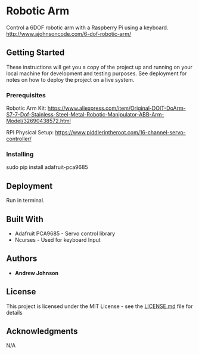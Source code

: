 # Robotic Arm

Control a 6DOF robotic arm with a Raspberry Pi using a keyboard.
http://www.ajohnsoncode.com/6-dof-robotic-arm/

## Getting Started

These instructions will get you a copy of the project up and running on your local machine for development and testing purposes. See deployment for notes on how to deploy the project on a live system.

### Prerequisites

Robotic Arm Kit:
https://www.aliexpress.com/item/Original-DOIT-DoArm-S7-7-Dof-Stainless-Steel-Metal-Robotic-Manipulator-ABB-Arm-Model/32690438572.html

RPI Physical Setup:
https://www.piddlerintheroot.com/16-channel-servo-controller/


### Installing

sudo pip install adafruit-pca9685

## Deployment

Run in terminal.

## Built With

* Adafruit PCA9685 - Servo control library
* Ncurses - Used for keyboard Input

## Authors

* **Andrew Johnson**

## License

This project is licensed under the MIT License - see the [LICENSE.md](LICENSE.md) file for details

## Acknowledgments

N/A
